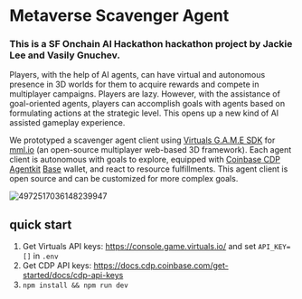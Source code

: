 # Metaverse Scavenger Agent
### This is a SF Onchain AI Hackathon hackathon project by Jackie Lee and Vasily Gnuchev.
Players, with the help of AI agents, can have virtual and autonomous presence in 3D worlds for them to acquire rewards and compete in multiplayer campaigns. Players are lazy. However, with the assistance of goal-oriented agents, players can accomplish goals with agents based on formulating actions at the strategic level. This opens up a new kind of AI assisted gameplay experience.

We prototyped a scavenger agent client using [Virtuals G.A.M.E SDK](https://github.com/game-by-virtuals) for [mml.io](http://mml.io) (an open-source multiplayer web-based 3D framework). Each agent client is autonomous with goals to explore, equipped with [Coinbase CDP Agentkit](https://github.com/coinbase/agentkit) [Base](https://www.base.org/build) wallet, and react to resource fulfillments. This agent client is open source and can be customized for more complex goals.

![4972517036148239947](https://github.com/user-attachments/assets/34692a8f-b0e4-41d9-b3ad-9a109468f10b)

## quick start
1. Get Virtuals API keys: https://console.game.virtuals.io/ and set `API_KEY=[]` in `.env`
2. Get CDP API keys: https://docs.cdp.coinbase.com/get-started/docs/cdp-api-keys
3. `npm install && npm run dev`
